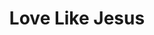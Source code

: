 ---
published: false
layout: watch-promo
categories: watch
series-id: love-like-jesus
title: Love Like Jesus
---